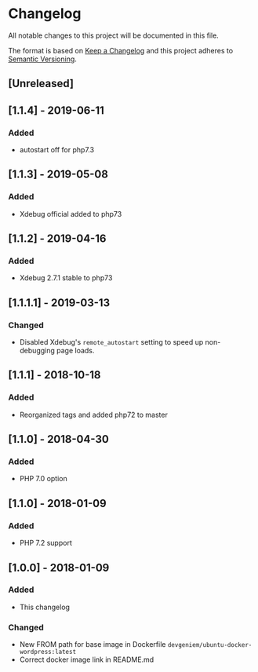 # Changelog
All notable changes to this project will be documented in this file.

The format is based on [Keep a Changelog](http://keepachangelog.com/en/1.0.0/)
and this project adheres to [Semantic Versioning](http://semver.org/spec/v2.0.0.html).

## [Unreleased]

## [1.1.4] - 2019-06-11
### Added
- autostart off for php7.3

## [1.1.3] - 2019-05-08
### Added
- Xdebug official added to php73

## [1.1.2] - 2019-04-16
### Added
- Xdebug 2.7.1 stable to php73

## [1.1.1.1] - 2019-03-13
### Changed
- Disabled Xdebug's `remote_autostart` setting to speed up non-debugging page loads.

## [1.1.1] - 2018-10-18
### Added
- Reorganized tags and added php72 to master

## [1.1.0] - 2018-04-30
### Added
- PHP 7.0 option

## [1.1.0] - 2018-01-09
### Added
- PHP 7.2 support

## [1.0.0] - 2018-01-09
### Added
- This changelog

### Changed
- New FROM path for base image in Dockerfile `devgeniem/ubuntu-docker-wordpress:latest`
- Correct docker image link in README.md
